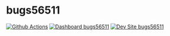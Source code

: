 # bugs56511

[![Github Actions](https://github.com/kporras07/bugs56511/actions/workflows/build_deploy_and_test.yml/badge.svg)](https://github.com/kporras07/bugs56511/actions/workflows/build_deploy_and_test.yml)
[![Dashboard bugs56511](https://img.shields.io/badge/dashboard-bugs56511-yellow.svg)](https://dashboard.pantheon.io/sites/0045e217-494f-4d27-ba43-9d357e637462#dev/code)
[![Dev Site bugs56511](https://img.shields.io/badge/site-bugs56511-blue.svg)](http://dev-bugs56511.pantheonsite.io/)